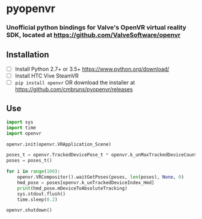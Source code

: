 # pyopenvr
### Unofficial python bindings for Valve's OpenVR virtual reality SDK, located at https://github.com/ValveSoftware/openvr

## Installation
- [ ] Install Python 2.7+ or 3.5+ https://www.python.org/download/
- [ ] Install HTC Vive SteamVR
- [ ] ``pip install openvr`` OR download the installer at https://github.com/cmbruns/pyopenvr/releases

## Use

```python
import sys
import time
import openvr

openvr.init(openvr.VRApplication_Scene)

poses_t = openvr.TrackedDevicePose_t * openvr.k_unMaxTrackedDeviceCount
poses = poses_t()

for i in range(100):
    openvr.VRCompositor().waitGetPoses(poses, len(poses), None, 0)
    hmd_pose = poses[openvr.k_unTrackedDeviceIndex_Hmd]
    print(hmd_pose.mDeviceToAbsoluteTracking)
    sys.stdout.flush()
    time.sleep(0.2)

openvr.shutdown()
```

